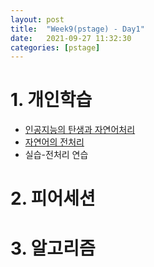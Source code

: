 ```yaml
---
layout: post
title:  "Week9(pstage) - Day1"
date:   2021-09-27 11:32:30
categories: [pstage]
---
```


# 1. 개인학습
* [인공지능의 탄생과 자연어처리](https://kyunghyunlim.github.io/nlp/ml_ai/2021/09/27/re_cs_intro.html)
* [자연어의 전처리](https://kyunghyunlim.github.io/nlp/ml_ai/2021/09/27/nl_preprocessing.html)
* 실습-전처리 연습

# 2. 피어세션


# 3. 알고리즘